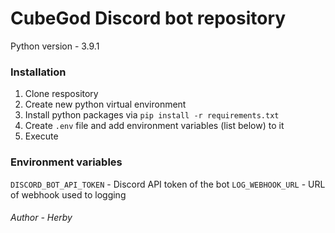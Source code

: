 # CubeGod Discord bot repository

Python version - 3.9.1

### Installation
1. Clone respository
2. Create new python virtual environment
3. Install python packages via `pip install -r requirements.txt`
4. Create `.env` file and add environment variables (list below) to it
5. Execute

### Environment variables
`DISCORD_BOT_API_TOKEN` - Discord API token of the bot
`LOG_WEBHOOK_URL` - URL of webhook used to logging

###### Author - Herby

